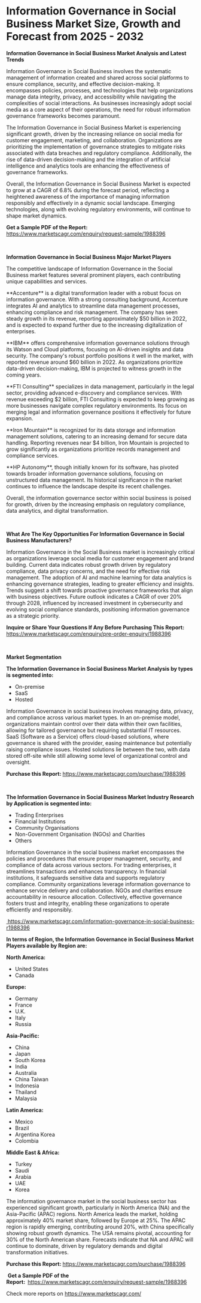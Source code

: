 <p><h1>Information Governance in Social Business Market Size, Growth and Forecast from 2025 - 2032</h1></p><p><strong>Information Governance in Social Business Market Analysis and Latest Trends</strong></p>
<p><p>Information Governance in Social Business involves the systematic management of information created and shared across social platforms to ensure compliance, security, and effective decision-making. It encompasses policies, processes, and technologies that help organizations manage data integrity, privacy, and accessibility while navigating the complexities of social interactions. As businesses increasingly adopt social media as a core aspect of their operations, the need for robust information governance frameworks becomes paramount.</p><p>The Information Governance in Social Business Market is experiencing significant growth, driven by the increasing reliance on social media for customer engagement, marketing, and collaboration. Organizations are prioritizing the implementation of governance strategies to mitigate risks associated with data breaches and regulatory compliance. Additionally, the rise of data-driven decision-making and the integration of artificial intelligence and analytics tools are enhancing the effectiveness of governance frameworks.</p><p>Overall, the Information Governance in Social Business Market is expected to grow at a CAGR of 6.8% during the forecast period, reflecting a heightened awareness of the importance of managing information responsibly and effectively in a dynamic social landscape. Emerging technologies, along with evolving regulatory environments, will continue to shape market dynamics.</p></p>
<p><strong>Get a Sample PDF of the Report:&nbsp;</strong> <a href="https://www.marketscagr.com/enquiry/request-sample/1988396?utm_campaign=1869&utm_medium=2&utm_source=Github&utm_content=ia&utm_term=15012025&utm_id=information-governance-in-social-business">https://www.marketscagr.com/enquiry/request-sample/1988396</a></p>
<p>&nbsp;</p>
<p><strong>Information Governance in Social Business Major Market Players</strong></p>
<p><p>The competitive landscape of Information Governance in the Social Business market features several prominent players, each contributing unique capabilities and services.</p><p>**Accenture** is a digital transformation leader with a robust focus on information governance. With a strong consulting background, Accenture integrates AI and analytics to streamline data management processes, enhancing compliance and risk management. The company has seen steady growth in its revenue, reporting approximately $50 billion in 2022, and is expected to expand further due to the increasing digitalization of enterprises.</p><p>**IBM** offers comprehensive information governance solutions through its Watson and Cloud platforms, focusing on AI-driven insights and data security. The company's robust portfolio positions it well in the market, with reported revenue around $60 billion in 2022. As organizations prioritize data-driven decision-making, IBM is projected to witness growth in the coming years.</p><p>**FTI Consulting** specializes in data management, particularly in the legal sector, providing advanced e-discovery and compliance services. With revenue exceeding $2 billion, FTI Consulting is expected to keep growing as more businesses navigate complex regulatory environments. Its focus on merging legal and information governance positions it effectively for future expansion.</p><p>**Iron Mountain** is recognized for its data storage and information management solutions, catering to an increasing demand for secure data handling. Reporting revenues near $4 billion, Iron Mountain is projected to grow significantly as organizations prioritize records management and compliance services.</p><p>**HP Autonomy**, though initially known for its software, has pivoted towards broader information governance solutions, focusing on unstructured data management. Its historical significance in the market continues to influence the landscape despite its recent challenges.</p><p>Overall, the information governance sector within social business is poised for growth, driven by the increasing emphasis on regulatory compliance, data analytics, and digital transformation.</p></p>
<p>&nbsp;</p>
<p><strong>What Are The Key Opportunities For Information Governance in Social Business Manufacturers?</strong></p>
<p><p>Information Governance in the Social Business market is increasingly critical as organizations leverage social media for customer engagement and brand building. Current data indicates robust growth driven by regulatory compliance, data privacy concerns, and the need for effective risk management. The adoption of AI and machine learning for data analytics is enhancing governance strategies, leading to greater efficiency and insights. Trends suggest a shift towards proactive governance frameworks that align with business objectives. Future outlook indicates a CAGR of over 20% through 2028, influenced by increased investment in cybersecurity and evolving social compliance standards, positioning information governance as a strategic priority.</p></p>
<p><strong>Inquire or Share Your Questions If Any Before Purchasing This Report:</strong> <a href="https://www.marketscagr.com/enquiry/pre-order-enquiry/1988396?utm_campaign=1869&utm_medium=2&utm_source=Github&utm_content=ia&utm_term=15012025&utm_id=information-governance-in-social-business">https://www.marketscagr.com/enquiry/pre-order-enquiry/1988396</a></p>
<p>&nbsp;</p>
<p><strong>Market Segmentation</strong></p>
<p><strong>The Information Governance in Social Business Market Analysis by types is segmented into:</strong></p>
<p><ul><li>On-premise</li><li>SaaS</li><li>Hosted</li></ul></p>
<p><p>Information Governance in social business involves managing data, privacy, and compliance across various market types. In an on-premise model, organizations maintain control over their data within their own facilities, allowing for tailored governance but requiring substantial IT resources. SaaS (Software as a Service) offers cloud-based solutions, where governance is shared with the provider, easing maintenance but potentially raising compliance issues. Hosted solutions lie between the two, with data stored off-site while still allowing some level of organizational control and oversight.</p></p>
<p><strong>Purchase this Report:&nbsp;</strong><a href="https://www.marketscagr.com/purchase/1988396?utm_campaign=1869&utm_medium=2&utm_source=Github&utm_content=ia&utm_term=15012025&utm_id=information-governance-in-social-business">https://www.marketscagr.com/purchase/1988396</a></p>
<p>&nbsp;</p>
<p><strong>The Information Governance in Social Business Market Industry Research by Application is segmented into:</strong></p>
<p><ul><li>Trading Enterprises</li><li>Financial Institutions</li><li>Community Organisations</li><li>Non-Government Organisation (NGOs) and Charities</li><li>Others</li></ul></p>
<p><p>Information Governance in the social business market encompasses the policies and procedures that ensure proper management, security, and compliance of data across various sectors. For trading enterprises, it streamlines transactions and enhances transparency. In financial institutions, it safeguards sensitive data and supports regulatory compliance. Community organizations leverage information governance to enhance service delivery and collaboration. NGOs and charities ensure accountability in resource allocation. Collectively, effective governance fosters trust and integrity, enabling these organizations to operate efficiently and responsibly.</p></p>
<p><a href="https://www.marketscagr.com/information-governance-in-social-business-r1988396?utm_campaign=1869&utm_medium=2&utm_source=Github&utm_content=ia&utm_term=15012025&utm_id=information-governance-in-social-business">&nbsp;https://www.marketscagr.com/information-governance-in-social-business-r1988396</a></p>
<p><strong>In terms of Region, the Information Governance in Social Business Market Players available by Region are:</strong></p>
<p>
    <p> <strong> North America: </strong>
        <ul>
            <li>United States</li>
            <li>Canada</li>
        </ul>
        </p> 
    <p> <strong> Europe: </strong>
        <ul>
            <li>Germany</li>
            <li>France</li>
            <li>U.K.</li>
            <li>Italy</li>
            <li>Russia</li>
        </ul>
        </p> 
    <p> <strong> Asia-Pacific: </strong>
        <ul>
            <li>China</li>
            <li>Japan</li>
            <li>South Korea</li>
            <li>India</li>
            <li>Australia</li>
            <li>China Taiwan</li>
            <li>Indonesia</li>
            <li>Thailand</li>
            <li>Malaysia</li>
        </ul>
        </p> 
    <p> <strong> Latin America: </strong>
        <ul>
            <li>Mexico</li>
            <li>Brazil</li>
            <li>Argentina Korea</li>
            <li>Colombia</li>
        </ul>
        </p> 
    <p> <strong> Middle East & Africa: </strong>
        <ul>
            <li>Turkey</li>
            <li>Saudi</li>
            <li>Arabia</li>
            <li>UAE</li>
            <li>Korea</li>
        </ul>
    </p>
    </p>
<p><p>The information governance market in the social business sector has experienced significant growth, particularly in North America (NA) and the Asia-Pacific (APAC) regions. North America leads the market, holding approximately 40% market share, followed by Europe at 25%. The APAC region is rapidly emerging, contributing around 20%, with China specifically showing robust growth dynamics. The USA remains pivotal, accounting for 30% of the North American share. Forecasts indicate that NA and APAC will continue to dominate, driven by regulatory demands and digital transformation initiatives.</p></p>
<p><strong>Purchase this Report: </strong><a href="https://www.marketscagr.com/purchase/1988396?utm_campaign=1869&utm_medium=2&utm_source=Github&utm_content=ia&utm_term=15012025&utm_id=information-governance-in-social-business">https://www.marketscagr.com/purchase/1988396</a></p>
<p>&nbsp;<strong>Get a Sample PDF of the Report:&nbsp;&nbsp;</strong><a href="https://www.marketscagr.com/enquiry/request-sample/1988396?utm_campaign=1869&utm_medium=2&utm_source=Github&utm_content=ia&utm_term=15012025&utm_id=information-governance-in-social-business">https://www.marketscagr.com/enquiry/request-sample/1988396</a></p>
<p><strong></strong></p>
<p>Check more reports on <a href="https://www.marketscagr.com/?utm_campaign=1869&utm_medium=2&utm_source=Github&utm_content=ia&utm_term=15012025&utm_id=information-governance-in-social-business">https://www.marketscagr.com/</a></p>